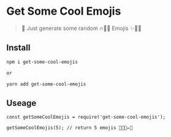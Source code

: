 # Get Some Cool Emojis

> 🎉 Just generate some random 🔥🎉🐳 Emojis ✨🚀💩

## Install

```sh
npm i get-some-cool-emojis

or

yarn add get-some-cool-emojis
```

## Useage

```
const getSomeCoolEmojis = require('get-some-cool-emojis');

getSomeCoolEmojis(5); // return 5 emojis 🎉✨🔧✏️🐛
```